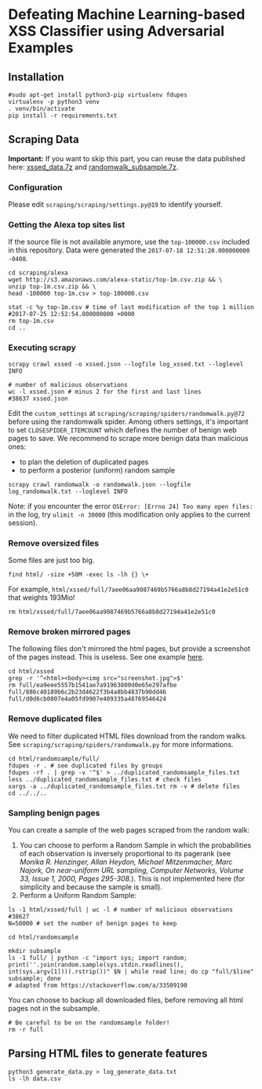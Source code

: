 
# Defeating Machine Learning-based XSS Classifier using Adversarial Examples


## Installation 

```
#sudo apt-get install python3-pip virtualenv fdupes
virtualenv -p python3 venv
. venv/bin/activate
pip install -r requirements.txt
```


## Scraping Data

**Important:** If you want to skip this part, you can reuse the data published here: [xssed_data.7z](https://github.com/Framartin/adv_ex_xss/releases/download/v0.1.0/xssed_data.7z) and [randomwalk_subsample.7z](https://github.com/Framartin/adv_ex_xss/releases/download/v0.2.0/randomwalk_subsample.7z).

### Configuration

Please edit `scraping/scraping/settings.py@19` to identify yourself.

### Getting the Alexa top sites list

If the source file is not available anymore, use the `top-100000.csv` included in this repository. Data were generated the `2017-07-18 12:51:20.000000000 -0400`.

```
cd scraping/alexa
wget http://s3.amazonaws.com/alexa-static/top-1m.csv.zip && \
unzip top-1m.csv.zip && \
head -100000 top-1m.csv > top-100000.csv

stat -c %y top-1m.csv # time of last modification of the top 1 million
#2017-07-25 12:52:54.000000000 +0000
rm top-1m.csv
cd ..
```

### Executing scrapy

```
scrapy crawl xssed -o xssed.json --logfile log_xssed.txt --loglevel INFO

# number of malicious observations
wc -l xssed.json # minus 2 for the first and last lines
#38637 xssed.json
```

Edit the `custom_settings` at `scraping/scraping/spiders/randomwalk.py@72` before using the randomwalk spider. Among others settings, it's important to set `CLOSESPIDER_ITEMCOUNT` which defines the number of benign web pages to save. We recommend to scrape more benign data than malicious ones: 

- to plan the deletion of duplicated pages
- to perform a posterior (uniform) random sample

```
scrapy crawl randomwalk -o randomwalk.json --logfile log_randomwalk.txt --loglevel INFO
```


Note: if you encounter the error `OSError: [Errno 24] Too many open files:` in the log, try `ulimit -n 30000` (this modification only applies to the current session).

### Remove oversized files

Some files are just too big.

```
find html/ -size +50M -exec ls -lh {} \+
```

For example, `html/xssed/full/7aee06aa9087469b5766a8b8d27194a41e2e51c0` that weights 193Mio!

```
rm html/xssed/full/7aee06aa9087469b5766a8b8d27194a41e2e51c0
```

### Remove broken mirrored pages

The following files don't mirrored the html pages, but provide a screenshot of the pages instead. This is useless. See one example [here](http://vuln.xssed.net/2015/03/12/library.leeds.ac.uk/).

```
cd html/xssed
grep -r '^<html><body><img src="screenshot.jpg">$'
rm full/ea9eee5557b1541ae7a91963800d0e65e297afbe full/886c40189b6c2b23d4622f3b4a8bb4837b90dd46 full/d0d6cb0807e4a05fd9907e409335a48769546424
```

### Remove duplicated files

We need to filter duplicated HTML files download from the random walks. See `scraping/scraping/spiders/randomwalk.py` for more informations.

```
cd html/randomsample/full/
fdupes -r . # see duplicated files by groups
fdupes -rf . | grep -v '^$' > ../duplicated_randomsample_files.txt
less ../duplicated_randomsample_files.txt # check files
xargs -a ../duplicated_randomsample_files.txt rm -v # delete files
cd ../../..
```

### Sampling benign pages

You can create a sample of the web pages scraped from the random walk: 

1. You can choose to perform a Random Sample in which the probabilities of each observation is inversely proportional to its pagerank (see _Monika R. Henzinger, Allan Heydon, Michael Mitzenmacher, Marc Najork, On near-uniform  URL sampling, Computer Networks, Volume 33, Issue 1, 2000, Pages 295-308._). This is not implemented here (for simplicity and because the sample is small).
2. Perform a Uniform Random Sample:

```
ls -1 html/xssed/full | wc -l # number of malicious observations
#38627
N=50000 # set the number of benign pages to keep

cd html/randomsample

mkdir subsample
ls -1 full/ | python -c "import sys; import random; print(''.join(random.sample(sys.stdin.readlines(), int(sys.argv[1]))).rstrip())" $N | while read line; do cp "full/$line" subsample; done
# adapted from https://stackoverflow.com/a/33509190
```

You can choose to backup all downloaded files, before removing all html pages not in the subsample.

```
# Be careful to be on the randomsample folder!
rm -r full 
```


## Parsing HTML files to generate features

```
python3 generate_data.py > log_generate_data.txt
ls -lh data.csv
```

